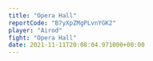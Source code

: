 ```yaml
---
title: "Opera Hall"
reportCode: "B7yXpZMgPLvnYGK2"
player: "Airod"
fight: "Opera Hall"
date: 2021-11-11T20:08:04.971000+00:00
---
```

